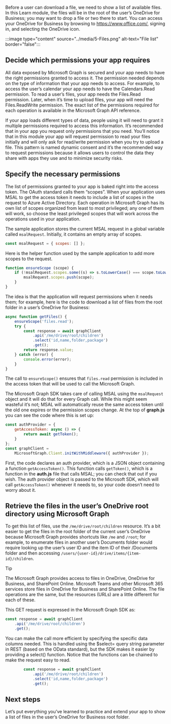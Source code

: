 Before a user can download a file, we need to show a list of available files. In this Learn module, the files will be in the root of the user’s OneDrive for Business; you may want to drop a file or two there to start. You can access your OneDrive for Business by browsing to https://www.office.com/, signing in, and selecting the OneDrive icon.

:::image type="content" source="../media/5-Files.png" alt-text="File list" border="false":::

## Decide which permissions your app requires

All data exposed by Microsoft Graph is secured and your app needs to have the right permissions granted to access it. The permission needed depends on the type of information that your app needs to access. For example, to access the user’s calendar your app needs to have the Calendars.Read permission. To read a user’s files, your app needs the Files.Read permission. Later, when it’s time to upload files, your app will need the Files.ReadWrite permission. The exact list of the permissions required for each operation is available in the Microsoft Graph API reference.

If your app loads different types of data, people using it will need to grant it multiple permissions required to access this information. It’s recommended that in your app you request only permissions that you need. You’ll notice that in this module your app will request permission to read your files initially and will only ask for read/write permission when you try to upload a file. This pattern is named dynamic consent and it’s the recommended way to request permissions because it allows users to control the data they share with apps they use and to minimize security risks.

## Specify the necessary permissions

The list of permissions granted to your app is baked right into the access token. The OAuth standard calls them “scopes”. When your application uses MSAL to get the access token it needs to include a list of scopes in the request to Azure Active Directory. Each operation in Microsoft Graph has its own list of scopes organized from least to most privileged; any one of them will work, so choose the least privileged scopes that will work across the operations used in your application.

The sample application stores the current MSAL request in a global variable called `msalRequest`.  Initially, it contains an empty array of scopes.

```javascript
const msalRequest = { scopes: [] };
```

Here is the helper function used by the sample application to add more scopes to the request.

```javascript
function ensureScope (scope) {
    if (!msalRequest.scopes.some((s) => s.toLowerCase() === scope.toLowerCase())) {
        msalRequest.scopes.push(scope);
    }
}
```

The idea is that the application will request permissions when it needs them; for example, here is the code to download a list of files from the root folder in a user’s OneDrive for Business:

```javascript
async function getFiles() {
    ensureScope('files.read');
    try {
        const response = await graphClient
            .api('/me/drive/root/children')
            .select('id,name,folder,package')
            .get();
        return response.value;
    } catch (error) {
        console.error(error);
    }
}
```

The call to `ensureScope()` ensures that `files.read` permission is included in the access token that will be used to call the Microsoft Graph.

The Microsoft Graph SDK takes care of calling MSAL using the `msalRequest` object and it will do that for every Graph call. While this might seem wasteful it’s not; MSAL will automatically reuse the same access token until the old one expires or the permission scopes change. At the top of **graph.js** you can see the code where this is set up:

```javascript
const authProvider = {
    getAccessToken: async () => {
        return await getToken();
    }
};
const graphClient =
    MicrosoftGraph.Client.initWithMiddleware({ authProvider });
```

First, the code declares an auth provider, which is a JSON object containing a function `getAccessToken()`. This function calls `getToken()`, which is a function in the **auth.js** file that calls MSAL; you can check that out if you wish. The auth provider object is passed to the Microsoft SDK, which will call `getAccessToken()` whenever it needs to, so your code doesn’t need to worry about it. 

## Retrieve the files in the user’s OneDrive root directory using Microsoft Graph

To get this list of files, use the `/me/drive/root/children` resource. It’s a bit easier to get the files in the root folder of the current user’s OneDrive because Microsoft Graph provides shortcuts like `/me` and `/root`; for example, to enumerate files in another user’s Documents folder would require looking up the user’s user ID and the item ID of their /Documents folder and then accessing `/users/{user-id}/drive/items/{item-id}/children`.

> [!TIP]
> The Microsoft Graph provides access to files in OneDrive, OneDrive for Business, and SharePoint Online. Microsoft Teams and other Microsoft 365 services store files in OneDrive for Business and SharePoint Online. The file operations are the same, but the resources (URLs) are a little different for each of these.

This GET request is expressed in the Microsoft Graph SDK as:

```javascript
const response = await graphClient
    .api('/me/drive/root/children')
    .get();

```

You can make the call more efficient by specifying the specific data columns needed. This is handled using the $select= query string parameter in REST (based on the OData standard), but the SDK makes it easier by providing a select() function. Notice that the functions can be chained to make the request easy to read.

```javascript
        const response = await graphClient
            .api('/me/drive/root/children')
            .select('id,name,folder,package')
            .get();
```

## Next steps

Let’s put everything you’ve learned to practice and extend your app to show a list of files in the user’s OneDrive for Business root folder.